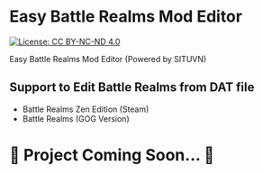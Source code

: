 # Easy Battle Realms Mod Editor

[![License: CC BY-NC-ND 4.0](https://licensebuttons.net/l/by-nc-sa/3.0/88x31.png)](https://creativecommons.org/licenses/by-sa/4.0/)

Easy Battle Realms Mod Editor (Powered by SITUVN)


## Support to Edit Battle Realms from DAT file

- Battle Realms Zen Edition (Steam)
- Battle Realms (GOG Version)

# 🔺 Project Coming Soon... 🔺
